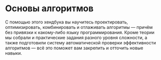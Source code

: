 # Основы алгоритмов

С помощью этого хендбука вы научитесь проектировать, оптимизировать, комбинировать и отлаживать алгоритмы — причём без привязки к какому-либо языку программирования. Кроме теории мы собрали и практические задания разного уровня сложности, а также подготовили систему автоматической проверки эффективности алгоритмов — всё это поможет вам закрепить и отточить новые навыки.

